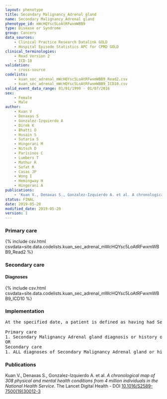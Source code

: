 ```yaml
---
layout: phenotype
title: Secondary Malignancy_Adrenal gland
name: Secondary Malignancy_Adrenal gland
phenotype_id: mWcHQYsc5LoAtRFwxmWBB9 
type: Disease or Syndrome
group: Cancers
data_sources: 
    - Clinical Practice Research Datalink GOLD
    - Hospital Episode Statistics APC for CPRD GOLD
clinical_terminologies: 
    - Read Version 2
    - ICD-10
validation: 
    - cross-source
codelists: 
    - kuan_sec_adrenal_mWcHQYsc5LoAtRFwxmWBB9_Read2.csv
    - kuan_sec_adrenal_mWcHQYsc5LoAtRFwxmWBB9_ICD10.csv
valid_event_data_range: 01/01/1999 - 01/07/2016
sex: 
    - Female
    - Male
author: 
    - Kuan V
    - Denaxas S
    - Gonzalez-Izquierdo A
    - Direk K
    - Bhatti O
    - Husain S
    - Sutaria S
    - Hingorani M
    - Nitsch D
    - Parisinos C
    - Lumbers T
    - Mathur R
    - Sofat R
    - Casas JP
    - Wong I
    - Hemingway H
    - Hingorani A
publications: 
    - 'Kuan V., Denaxas S., Gonzalez-Izquierdo A. et al. A chronological map of 308 physical and mental health conditions from 4 million individuals in the National Health Service. The Lancet Digital Health - DOI: 10.1016/S2589-7500(19)30012-3' 
status: FINAL
date: 2019-05-20
modified_date: 2019-05-20
version: 1
---
```

### Primary care 
{% include csv.html csvdata=site.data.codelists.kuan_sec_adrenal_mWcHQYsc5LoAtRFwxmWBB9_Read2 %}
### Secondary care 
#### Diagnoses 
{% include csv.html csvdata=site.data.codelists.kuan_sec_adrenal_mWcHQYsc5LoAtRFwxmWBB9_ICD10 %}
### Implementation 
<pre>At the specified date, a patient is defined as having had Secondary Malignancy Adrenal gland IF they meet the criteria for any of the following on or before the specified date. The earliest date on which the individual meets any of the following criteria on or before the specified date is defined as the first event date:

Primary care
1. Secondary Malignancy Adrenal gland diagnosis or history of diagnosis during a consultation 
OR
Secondary care
1. ALL diagnoses of Secondary Malignancy Adrenal gland or history of diagnosis during a hospitalization</pre> 
 
### Publications 
Kuan V., Denaxas S., Gonzalez-Izquierdo A. et al. _A chronological map of 308 physical and mental health conditions from 4 million individuals in the National Health Service_. The Lancet Digital Health - DOI <a href='https://www.thelancet.com/journals/landig/article/PIIS2589-7500(19)30012-3/fulltext'>10.1016/S2589-7500(19)30012-3</a>